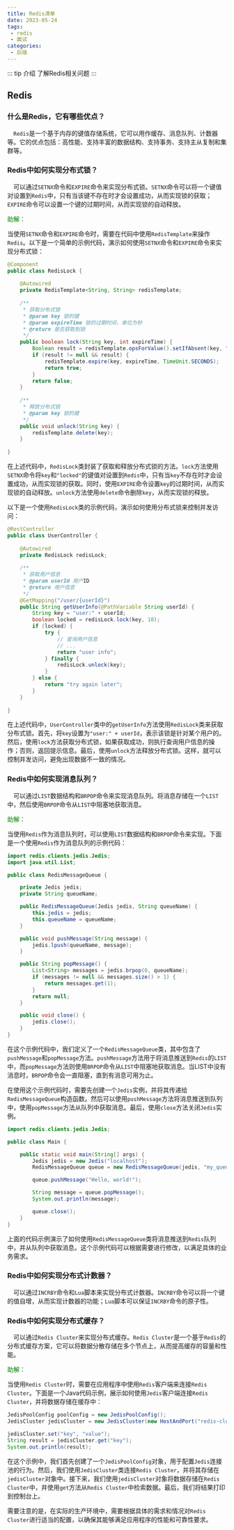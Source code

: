 ```yaml
---
title: Redis清单
date: 2023-05-24
tags:
 - redis
 - 面试
categories:
 - 后端
---
```


::: tip 介绍
了解Redis相关问题
:::

## Redis

### 什么是Redis，它有哪些优点？

&ensp;&ensp;`Redis`是一个基于内存的键值存储系统，它可以用作缓存、消息队列、计数器等。它的优点包括：高性能、支持丰富的数据结构、支持事务、支持主从复制和集群等。

### Redis中如何实现分布式锁？

&ensp;&ensp;可以通过`SETNX`命令和`EXPIRE`命令来实现分布式锁。`SETNX`命令可以将一个键值对设置到`Redis`中，只有当该键不存在时才会设置成功，从而实现锁的获取；`EXPIRE`命令可以设置一个键的过期时间，从而实现锁的自动释放。

<font color=#008000>助解：</font>

当使用`SETNX`命令和`EXPIRE`命令时，需要在代码中使用`RedisTemplate`来操作`Redis`。以下是一个简单的示例代码，演示如何使用`SETNX`命令和`EXPIRE`命令来实现分布式锁：

```java
@Component
public class RedisLock {
    
    @Autowired
    private RedisTemplate<String, String> redisTemplate;
    
    /**
     * 获取分布式锁
     * @param key 锁的键
     * @param expireTime 锁的过期时间，单位为秒
     * @return 是否获取到锁
     */
    public boolean lock(String key, int expireTime) {
        Boolean result = redisTemplate.opsForValue().setIfAbsent(key, "locked");
        if (result != null && result) {
            redisTemplate.expire(key, expireTime, TimeUnit.SECONDS);
            return true;
        }
        return false;
    }
    
    /**
     * 释放分布式锁
     * @param key 锁的键
     */
    public void unlock(String key) {
        redisTemplate.delete(key);
    }
    
}
```

在上述代码中，`RedisLock`类封装了获取和释放分布式锁的方法。`lock`方法使用`SETNX`命令将`key`和`"locked"`的键值对设置到`Redis`中，只有当`key`不存在时才会设置成功，从而实现锁的获取。同时，使用`EXPIRE`命令设置`key`的过期时间，从而实现锁的自动释放。`unlock`方法使用`delete`命令删除`key`，从而实现锁的释放。

以下是一个使用`RedisLock`类的示例代码，演示如何使用分布式锁来控制并发访问：

```java
@RestController
public class UserController {
    
    @Autowired
    private RedisLock redisLock;
    
    /**
     * 获取用户信息
     * @param userId 用户ID
     * @return 用户信息
     */
    @GetMapping("/user/{userId}")
    public String getUserInfo(@PathVariable String userId) {
        String key = "user:" + userId;
        boolean locked = redisLock.lock(key, 10);
        if (locked) {
            try {
                // 查询用户信息
                // ...
                return "user info";
            } finally {
                redisLock.unlock(key);
            }
        } else {
            return "try again later";
        }
    }
    
}
```

在上述代码中，`UserController`类中的`getUserInfo`方法使用`RedisLock`类来获取分布式锁。首先，将`key`设置为`"user:" + userId`，表示该锁是针对某个用户的。然后，使用`lock`方法获取分布式锁，如果获取成功，则执行查询用户信息的操作；否则，返回提示信息。最后，使用`unlock`方法释放分布式锁。这样，就可以控制并发访问，避免出现数据不一致的情况。

### Redis中如何实现消息队列？

&ensp;&ensp;可以通过`LIST`数据结构和`BRPOP`命令来实现消息队列。将消息存储在一个`LIST`中，然后使用`BRPOP`命令从`LIST`中阻塞地获取消息。

<font color=#008000>助解：</font>

当使用`Redis`作为消息队列时，可以使用`LIST`数据结构和`BRPOP`命令来实现。下面是一个使用`Redis`作为消息队列的示例代码：

```java
import redis.clients.jedis.Jedis;
import java.util.List;

public class RedisMessageQueue {

    private Jedis jedis;
    private String queueName;

    public RedisMessageQueue(Jedis jedis, String queueName) {
        this.jedis = jedis;
        this.queueName = queueName;
    }

    public void pushMessage(String message) {
        jedis.lpush(queueName, message);
    }

    public String popMessage() {
        List<String> messages = jedis.brpop(0, queueName);
        if (messages != null && messages.size() > 1) {
            return messages.get(1);
        }
        return null;
    }

    public void close() {
        jedis.close();
    }
}
```

在这个示例代码中，我们定义了一个`RedisMessageQueue`类，其中包含了`pushMessage`和`popMessage`方法。`pushMessage`方法用于将消息推送到`Redis`的`LIST`中，而`popMessage`方法则使用`BRPOP`命令从`LIST`中阻塞地获取消息。当LIST中没有消息时，`BRPOP`命令会一直阻塞，直到有消息可用为止。

在使用这个示例代码时，需要先创建一个`Jedis`实例，并将其传递给`RedisMessageQueue`构造函数。然后可以使用`pushMessage`方法将消息推送到队列中，使用`popMessage`方法从队列中获取消息。最后，使用`close`方法关闭`Jedis`实例。

```java
import redis.clients.jedis.Jedis;

public class Main {

    public static void main(String[] args) {
        Jedis jedis = new Jedis("localhost");
        RedisMessageQueue queue = new RedisMessageQueue(jedis, "my_queue");

        queue.pushMessage("Hello, world!");

        String message = queue.popMessage();
        System.out.println(message);

        queue.close();
    }
}
```

上面的代码示例演示了如何使用`RedisMessageQueue`类将消息推送到`Redis`队列中，并从队列中获取消息。这个示例代码可以根据需要进行修改，以满足具体的业务需求。

### Redis中如何实现分布式计数器？

&ensp;&ensp;可以通过`INCRBY`命令和`Lua`脚本来实现分布式计数器。`INCRBY`命令可以将一个键的值自增，从而实现计数器的功能；`Lua`脚本可以保证`INCRBY`命令的原子性。

### Redis中如何实现分布式缓存？

&ensp;&ensp;可以通过`Redis Cluster`来实现分布式缓存。`Redis Cluster`是一个基于`Redis`的分布式缓存方案，它可以将数据分散存储在多个节点上，从而提高缓存的容量和性能。

<font color=#008000>助解：</font>

当使用`Redis Cluster`时，需要在应用程序中使用`Redis`客户端来连接`Redis Cluster`。下面是一个Java代码示例，展示如何使用`Jedis`客户端连接`Redis Cluster`，并将数据存储在缓存中：

```java
JedisPoolConfig poolConfig = new JedisPoolConfig();
JedisCluster jedisCluster = new JedisCluster(new HostAndPort("redis-cluster-ip", 6379), poolConfig);

jedisCluster.set("key", "value");
String result = jedisCluster.get("key");
System.out.println(result);
```

在这个示例中，我们首先创建了一个`JedisPoolConfig`对象，用于配置`Jedis`连接池的行为。然后，我们使用`JedisCluster`类连接`Redis Cluster`，并将其存储在`jedisCluster`对象中。接下来，我们使用`jedisCluster`对象将数据存储在`Redis Cluster`中，并使用`get`方法从`Redis Cluster`中检索数据。最后，我们将结果打印到控制台上。

需要注意的是，在实际的生产环境中，需要根据具体的需求和情况对`Redis Cluster`进行适当的配置，以确保其能够满足应用程序的性能和可靠性要求。
